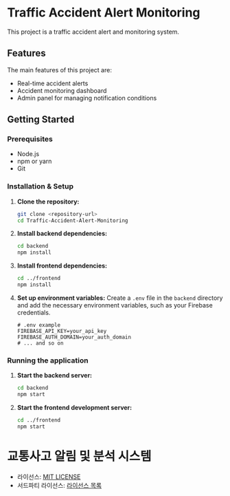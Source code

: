 # Traffic Accident Alert Monitoring

This project is a traffic accident alert and monitoring system.

## Features

The main features of this project are:
- Real-time accident alerts
- Accident monitoring dashboard
- Admin panel for managing notification conditions

## Getting Started

### Prerequisites

- Node.js
- npm or yarn
- Git

### Installation & Setup

1.  **Clone the repository:**
    ```bash
    git clone <repository-url>
    cd Traffic-Accident-Alert-Monitoring
    ```

2.  **Install backend dependencies:**
    ```bash
    cd backend
    npm install
    ```

3.  **Install frontend dependencies:**
    ```bash
    cd ../frontend
    npm install
    ```

4.  **Set up environment variables:**
    Create a `.env` file in the `backend` directory and add the necessary environment variables, such as your Firebase credentials.

    ```
    # .env example
    FIREBASE_API_KEY=your_api_key
    FIREBASE_AUTH_DOMAIN=your_auth_domain
    # ... and so on
    ```

### Running the application

1.  **Start the backend server:**
    ```bash
    cd backend
    npm start
    ```

2.  **Start the frontend development server:**
    ```bash
    cd ../frontend
    npm start
    ```

# 교통사고 알림 및 분석 시스템

- 라이선스: [MIT LICENSE](LICENSE)
- 서드파티 라이선스: [라이선스 목록](dependency-license/licenses.md)